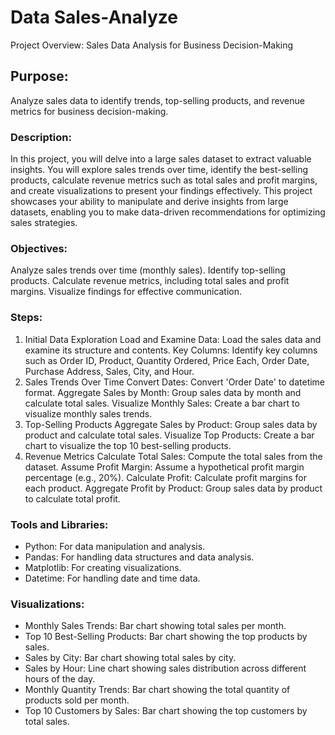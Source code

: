 # Data Sales-Analyze
Project Overview: Sales Data Analysis for Business Decision-Making

## Purpose:
Analyze sales data to identify trends, top-selling products, and revenue metrics for business decision-making.

### Description:
In this project, you will delve into a large sales dataset to extract valuable insights. You will explore sales trends over time, identify the best-selling products, calculate revenue metrics such as total sales and profit margins, and create visualizations to present your findings effectively. This project showcases your ability to manipulate and derive insights from large datasets, enabling you to make data-driven recommendations for optimizing sales strategies.

### Objectives:
Analyze sales trends over time (monthly sales).
Identify top-selling products.
Calculate revenue metrics, including total sales and profit margins.
Visualize findings for effective communication.
### Steps:
1. Initial Data Exploration
Load and Examine Data: Load the sales data and examine its structure and contents.
Key Columns: Identify key columns such as Order ID, Product, Quantity Ordered, Price Each, Order Date, Purchase Address, Sales, City, and Hour.
2. Sales Trends Over Time
Convert Dates: Convert 'Order Date' to datetime format.
Aggregate Sales by Month: Group sales data by month and calculate total sales.
Visualize Monthly Sales: Create a bar chart to visualize monthly sales trends.
3. Top-Selling Products
Aggregate Sales by Product: Group sales data by product and calculate total sales.
Visualize Top Products: Create a bar chart to visualize the top 10 best-selling products.
4. Revenue Metrics
Calculate Total Sales: Compute the total sales from the dataset.
Assume Profit Margin: Assume a hypothetical profit margin percentage (e.g., 20%).
Calculate Profit: Calculate profit margins for each product.
Aggregate Profit by Product: Group sales data by product to calculate total profit.

### Tools and Libraries:
- Python: For data manipulation and analysis.
- Pandas: For handling data structures and data analysis.
- Matplotlib: For creating visualizations.
- Datetime: For handling date and time data.

### Visualizations:
- Monthly Sales Trends: Bar chart showing total sales per month.
- Top 10 Best-Selling Products: Bar chart showing the top products by sales.
- Sales by City: Bar chart showing total sales by city.
- Sales by Hour: Line chart showing sales distribution across different hours of the day.
- Monthly Quantity Trends: Bar chart showing the total quantity of products sold per month.
- Top 10 Customers by Sales: Bar chart showing the top customers by total sales.

